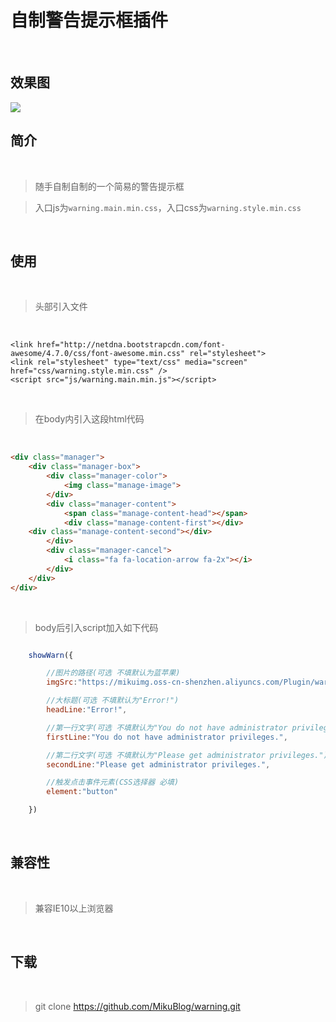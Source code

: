 # 自制警告提示框插件

<br/>

## 效果图

<img src="https://mikuimg.oss-cn-shenzhen.aliyuncs.com/Plugin/warning/%E6%95%88%E6%9E%9C%E5%9B%BE2.png"> 

<br/>

## 简介

<br/>

>随手自制自制的一个简易的警告提示框

>入口js为```warning.main.min.css```，入口css为```warning.style.min.css```

<br/>

## 使用

<br/>

>头部引入文件

<br/>

```
<link href="http://netdna.bootstrapcdn.com/font-awesome/4.7.0/css/font-awesome.min.css" rel="stylesheet">
<link rel="stylesheet" type="text/css" media="screen" href="css/warning.style.min.css" />
<script src="js/warning.main.min.js"></script>
```

<br/>

>在body内引入这段html代码

<br/>

```html
<div class="manager">
    <div class="manager-box">
        <div class="manager-color">
            <img class="manage-image">
        </div>
        <div class="manager-content">
            <span class="manage-content-head"></span>
            <div class="manage-content-first"></div>
	<div class="manage-content-second"></div>
        </div>
        <div class="manager-cancel">
            <i class="fa fa-location-arrow fa-2x"></i>
        </div>
    </div>
</div>
```

<br/>

>body后引入script加入如下代码

```js

    showWarn({

        //图片的路径(可选 不填默认为蓝苹果)
        imgSrc:"https://mikuimg.oss-cn-shenzhen.aliyuncs.com/Plugin/warning/%E6%B0%B4%E6%9E%9C.png",

        //大标题(可选 不填默认为"Error!")
        headLine:"Error!",

        //第一行文字(可选 不填默认为"You do not have administrator privileges.")
        firstLine:"You do not have administrator privileges.",

        //第二行文字(可选 不填默认为"Please get administrator privileges.")
        secondLine:"Please get administrator privileges.",

        //触发点击事件元素(CSS选择器 必填)
        element:"button"

    })

```

<br/>

## 兼容性

<br/>

>兼容IE10以上浏览器

<br/>

## 下载

<br/>

>git clone https://github.com/MikuBlog/warning.git




